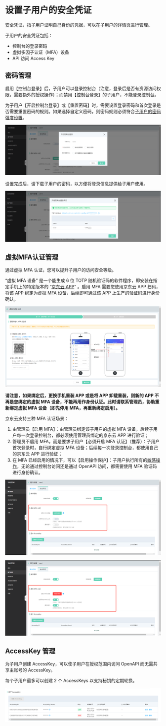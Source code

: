 # 设置子用户的安全凭证

安全凭证，指子用户证明自己身份的凭据，可以在子用户的详情页进行管理。

子用户的安全凭证包括：

- 控制台的登录密码
- 虚拟多因子认证（MFA）设备
- API 访问 Access Key

## 密码管理

启用【控制台登录】后，子用户可以登录控制台（注意，登录后是否有资源访问权限，需要额外的授权操作）；而禁用【控制台登录】的子用户，不能登录控制台。

为子用户【开启控制台登录】或【重置密码】时，需要设置登录密码和首次登录是否需要重置密码的规则。如果选择自定义密码，则密码规则必须符合[子用户的密码强度设置]()。

![image-20210714224234744](../../../../../image/IAM/SubUserManagement/image-20210714224234744.png)

设置完成后，请下载子用户的密码，以方便将登录信息提供给子用户使用。

![image-20210714224344113](../../../../../image/IAM/SubUserManagement/image-20210714224344113.png)

## 虚拟MFA认证管理

通过虚拟 MFA 认证，您可以提升子用户的访问安全等级。

“虚拟 MFA 设备” 是一个能生成 6 位 TOTP 随机验证码的软件程序，即安装在指定手机上的特定版本的 “[京东云 APP](https://console.jdcloud.com/download)” 。启用 MFA 需要您使用京东云 APP 扫码，将该 APP 绑定为虚拟 MFA 设备，后续即可通过该 APP 上生产的验证码进行身份确认。

![image-20210714231812428](../../../../../image/IAM/SubUserManagement/image-20210714231812428.png)

**请注意，如果绑定后，更换手机重装 APP 或是将 APP 卸载重装，则新的 APP 不再是您绑定的虚拟 MFA 设备，不能再用作身份认证。此时请联系管理员，协助重新绑定虚拟 MFA 设备（即先停用 MFA，再重新绑定启用）。**

京东云支持三种 MFA 认证场景：

1. 由管理员【启用 MFA】：由管理员绑定该子用户的虚拟 MFA 设备，后续子用户每一次登录控制台，都必须使用管理员绑定的京东云 APP 进行验证；
2. 管理员不启用 MFA，而是要求子用户【必须开启 MFA 认证】（推荐）：子用户首次登录时，自行绑定虚拟 MFA 设备；后续每一次登录控制台，都使用自己的京东云 APP 进行验证；
3. 在 MFA 已经启用的情况下，可以【启用操作保护】：子用户执行所有的[敏感操作](../../../../../documentation/User-Service/Security-Operation-Protection/Introduction/Support-Services.md)，无论通过控制台访问还是通过 OpenAPI 访问，都需要使用 MFA 验证码进行身份确认。

![image-20210714232129506](../../../../../image/IAM/SubUserManagement/image-20210714232129506.png)

![image-20210714232100395](../../../../../image/IAM/SubUserManagement/image-20210714232100395.png)

## AccessKey 管理

为子用户创建 AccessKey，可以使子用户在授权范围内访问 OpenAPI 而无需共享主账号的 AccessKey。

每个子用户最多可以创建 2 个 AccessKeys 以支持秘钥的定期轮换。

![image-20210714232701097](../../../../../image/IAM/SubUserManagement/image-20210714232701097.png)

